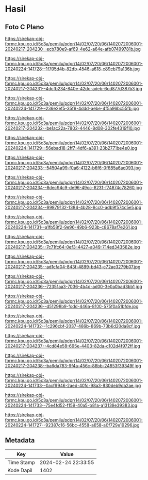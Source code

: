 # Hasil

## Foto C Plano

https://sirekap-obj-formc.kpu.go.id/5c3a/pemilu/pdpr/14/02/07/20/06/1402072006001-20240217-204230--ecb780e9-af69-4e62-a64e-afb07499781b.jpg

https://sirekap-obj-formc.kpu.go.id/5c3a/pemilu/pdpr/14/02/07/20/06/1402072006001-20240224-141728--1f705d4b-82db-4546-a618-c89cb79a136b.jpg

https://sirekap-obj-formc.kpu.go.id/5c3a/pemilu/pdpr/14/02/07/20/06/1402072006001-20240217-204231--4dcfb234-840e-42dc-adeb-6cd877d387b3.jpg

https://sirekap-obj-formc.kpu.go.id/5c3a/pemilu/pdpr/14/02/07/20/06/1402072006001-20240224-141729--236e2ef5-35f9-4ddd-aebe-4f5a96bc55fb.jpg

https://sirekap-obj-formc.kpu.go.id/5c3a/pemilu/pdpr/14/02/07/20/06/1402072006001-20240217-204232--be1ac22a-7802-4446-8d08-302fe4319f10.jpg

https://sirekap-obj-formc.kpu.go.id/5c3a/pemilu/pdpr/14/02/07/20/06/1402072006001-20240224-141729--56ebad18-2ff7-4df6-a391-23b2771be4e0.jpg

https://sirekap-obj-formc.kpu.go.id/5c3a/pemilu/pdpr/14/02/07/20/06/1402072006001-20240217-204233--54504a99-f0a6-4122-b6f6-0f685a6ac093.jpg

https://sirekap-obj-formc.kpu.go.id/5c3a/pemilu/pdpr/14/02/07/20/06/1402072006001-20240217-204234--8dec94c9-de96-49cc-8231-f74874c78260.jpg

https://sirekap-obj-formc.kpu.go.id/5c3a/pemilu/pdpr/14/02/07/20/06/1402072006001-20240217-204234--99879132-1384-4b28-9cc0-adb9f574c5e5.jpg

https://sirekap-obj-formc.kpu.go.id/5c3a/pemilu/pdpr/14/02/07/20/06/1402072006001-20240224-141731--a1fb58f2-9e96-49b6-923b-c8678af7e261.jpg

https://sirekap-obj-formc.kpu.go.id/5c3a/pemilu/pdpr/14/02/07/20/06/1402072006001-20240217-204235--7c71fc64-0ef3-4427-a049-714ed343582e.jpg

https://sirekap-obj-formc.kpu.go.id/5c3a/pemilu/pdpr/14/02/07/20/06/1402072006001-20240217-204235--ad1cfa04-843f-4889-bd43-c72ae3279b07.jpg

https://sirekap-obj-formc.kpu.go.id/5c3a/pemilu/pdpr/14/02/07/20/06/1402072006001-20240217-204236--72351aa3-7036-4b4d-ad00-3e0a0bad3bb1.jpg

https://sirekap-obj-formc.kpu.go.id/5c3a/pemilu/pdpr/14/02/07/20/06/1402072006001-20240217-204236--d51298b9-fcdd-446a-8100-575f0a51bfde.jpg

https://sirekap-obj-formc.kpu.go.id/5c3a/pemilu/pdpr/14/02/07/20/06/1402072006001-20240224-141732--1c296cbf-2037-486b-869b-73b6d20da8cf.jpg

https://sirekap-obj-formc.kpu.go.id/5c3a/pemilu/pdpr/14/02/07/20/06/1402072006001-20240217-204237--4cd84e58-695e-4403-82da-c102d4f972ff.jpg

https://sirekap-obj-formc.kpu.go.id/5c3a/pemilu/pdpr/14/02/07/20/06/1402072006001-20240217-204238--ba6da783-9f4a-456c-88bb-24853f39349f.jpg

https://sirekap-obj-formc.kpu.go.id/5c3a/pemilu/pdpr/14/02/07/20/06/1402072006001-20240224-141733--0acf9946-2aed-40fc-98a3-830deb9da2ae.jpg

https://sirekap-obj-formc.kpu.go.id/5c3a/pemilu/pdpr/14/02/07/20/06/1402072006001-20240224-141733--75e4fd52-f159-40a5-b81a-a13139e39383.jpg

https://sirekap-obj-formc.kpu.go.id/5c3a/pemilu/pdpr/14/02/07/20/06/1402072006001-20240224-141727--92387c16-56bc-4558-a658-a0f729e19296.jpg


## Metadata

| Key        | Value               |
| ---------- | ------------------- |
| Time Stamp | 2024-02-24 22:33:55 |
| Kode Dapil | 1402                |



